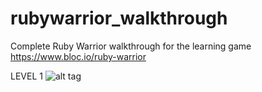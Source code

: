rubywarrior_walkthrough
=======================

Complete Ruby Warrior walkthrough for the learning game https://www.bloc.io/ruby-warrior

LEVEL 1
![alt tag](http://i.imgur.com/pSoSea9.png)
